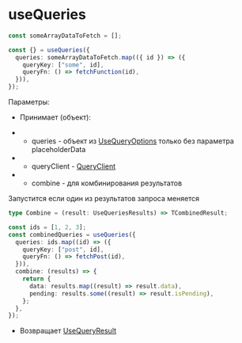 # useQueries

```ts
const someArrayDataToFetch = [];

const {} = useQueries({
  queries: someArrayDataToFetch.map(({ id }) => ({
    queryKey: ["some", id],
    queryFn: () => fetchFunction(id),
  })),
});
```

Параметры:

- Принимает (объект):
- - queries - объект из [UseQueryOptions](useQuery.md#параметры-принимает) только без параметра placeholderData

- - queryClient - [QueryClient](../function/queryClient.md)
- - combine - для комбинирования результатов

Запустится если один из результатов запроса меняется

```ts
type Combine = (result: UseQueriesResults) => TCombinedResult;
```

```ts
const ids = [1, 2, 3];
const combinedQueries = useQueries({
  queries: ids.map((id) => ({
    queryKey: ["post", id],
    queryFn: () => fetchPost(id),
  })),
  combine: (results) => {
    return {
      data: results.map((result) => result.data),
      pending: results.some((result) => result.isPending),
    };
  },
});
```

- Возвращает [UseQueryResult](useQuery.md#возвращает)
